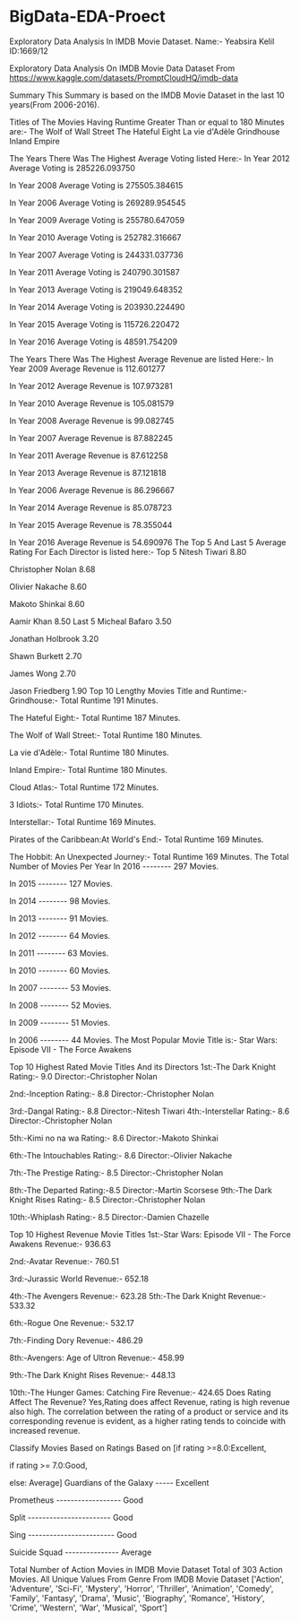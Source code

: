 # BigData-EDA-Proect
Exploratory Data Analysis In IMDB Movie Dataset.
Name:- Yeabsira Kelil
ID:1669/12

Exploratory Data Analysis On IMDB Movie Data
Dataset From https://www.kaggle.com/datasets/PromptCloudHQ/imdb-data

Summary
This Summary is based on the IMDB Movie Dataset in the last 10 years(From 2006-2016).

Titles of The Movies Having Runtime Greater Than or equal to 180 Minutes are:-
The Wolf of Wall Street
The Hateful Eight
La vie d'Adèle
Grindhouse
Inland Empire

The Years There Was The Highest Average Voting listed Here:-
In Year 2012 Average Voting is 285226.093750

In Year 2008 Average Voting is 275505.384615

In Year 2006 Average Voting is 269289.954545

In Year 2009 Average Voting is 255780.647059

In Year 2010 Average Voting is 252782.316667

In Year 2007 Average Voting is 244331.037736

In Year 2011 Average Voting is 240790.301587

In Year 2013 Average Voting is 219049.648352

In Year 2014 Average Voting is 203930.224490

In Year 2015 Average Voting is 115726.220472

In Year 2016 Average Voting is 48591.754209

The Years There Was The Highest Average Revenue are listed Here:-
In Year 2009 Average Revenue is 112.601277

In Year 2012 Average Revenue is 107.973281

In Year 2010 Average Revenue is 105.081579

In Year 2008 Average Revenue is 99.082745

In Year 2007 Average Revenue is 87.882245

In Year 2011 Average Revenue is 87.612258

In Year 2013 Average Revenue is 87.121818

In Year 2006 Average Revenue is 86.296667

In Year 2014 Average Revenue is 85.078723

In Year 2015 Average Revenue is 78.355044

In Year 2016 Average Revenue is 54.690976
The Top 5 And Last 5 Average Rating For Each Director is listed here:-
Top 5
Nitesh Tiwari 8.80

Christopher Nolan 8.68

Olivier Nakache 8.60

Makoto Shinkai 8.60

Aamir Khan 8.50
Last 5
Micheal Bafaro 3.50

Jonathan Holbrook 3.20

Shawn Burkett 2.70

James Wong 2.70

Jason Friedberg 1.90
Top 10 Lengthy Movies Title and Runtime:-
Grindhouse:- Total Runtime 191 Minutes.

The Hateful Eight:- Total Runtime 187 Minutes.

The Wolf of Wall Street:- Total Runtime 180 Minutes.

La vie d'Adèle:- Total Runtime 180 Minutes.

Inland Empire:- Total Runtime 180 Minutes.

Cloud Atlas:- Total Runtime 172 Minutes.

3 Idiots:- Total Runtime 170 Minutes.

Interstellar:- Total Runtime 169 Minutes.

Pirates of the Caribbean:At World's End:- Total Runtime 169 Minutes.

The Hobbit: An Unexpected Journey:- Total Runtime 169 Minutes.
The Total Number of Movies Per Year
In 2016 -------- 297 Movies.

In 2015 -------- 127 Movies.

In 2014 -------- 98 Movies.

In 2013 -------- 91 Movies.

In 2012 -------- 64 Movies.

In 2011 -------- 63 Movies.

In 2010 -------- 60 Movies.

In 2007 -------- 53 Movies.

In 2008 -------- 52 Movies.

In 2009 -------- 51 Movies.

In 2006 -------- 44 Movies.
The Most Popular Movie Title is:-
Star Wars: Episode VII - The Force Awakens

Top 10 Highest Rated Movie Titles And its Directors
1st:-The Dark Knight
Rating:- 9.0
Director:-Christopher Nolan

2nd:-Inception
Rating:- 8.8
Director:-Christopher Nolan

3rd:-Dangal
Rating:- 8.8
Director:-Nitesh Tiwari
4th:-Interstellar
Rating:- 8.6
Director:-Christopher Nolan

5th:-Kimi no na wa
Rating:- 8.6
Director:-Makoto Shinkai

6th:-The Intouchables
Rating:- 8.6
Director:-Olivier Nakache

7th:-The Prestige
Rating:- 8.5
Director:-Christopher Nolan

8th:-The Departed
Rating:-8.5
Director:-Martin Scorsese
9th:-The Dark Knight Rises Rating:- 8.5
Director:-Christopher Nolan

10th:-Whiplash
Rating:- 8.5
Director:-Damien Chazelle

Top 10 Highest Revenue Movie Titles
1st:-Star Wars: Episode VII - The Force Awakens
Revenue:- 936.63

2nd:-Avatar
Revenue:- 760.51

3rd:-Jurassic World
Revenue:- 652.18

4th:-The Avengers
Revenue:- 623.28
5th:-The Dark Knight
Revenue:- 533.32

6th:-Rogue One
Revenue:- 532.17

7th:-Finding Dory
Revenue:- 486.29

8th:-Avengers: Age of Ultron
Revenue:- 458.99

9th:-The Dark Knight Rises
Revenue:- 448.13

10th:-The Hunger Games: Catching Fire
Revenue:- 424.65
Does Rating Affect The Revenue?
Yes,Rating does affect Revenue, rating is high revenue also high. The correlation between the rating of a product or service and its corresponding revenue is evident, as a higher rating tends to coincide with increased revenue.

Classify Movies Based on Ratings Based on
[if rating >=8.0:Excellent,

if rating >= 7.0:Good,

else: Average]
Guardians of the Galaxy ----- Excellent

Prometheus ------------------ Good

Split ----------------------- Good

Sing ------------------------ Good

Suicide Squad --------------- Average

Total Number of Action Movies in IMDB Movie Dataset
Total of 303 Action Movies.
All Unique Values From Genre From IMDB Movie Dataset
['Action', 'Adventure', 'Sci-Fi', 'Mystery', 'Horror', 'Thriller', 'Animation', 'Comedy', 'Family', 'Fantasy', 'Drama', 'Music', 'Biography', 'Romance', 'History', 'Crime', 'Western', 'War', 'Musical', 'Sport']

